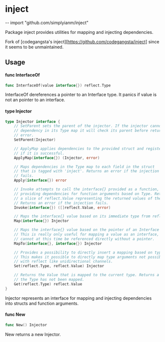 # inject
--
    import "github.com/simplyianm/inject"

Package inject provides utilities for mapping and injecting dependencies.

Fork of [codegangsta's inject][https://github.com/codegangsta/inject] since it
seems to be unmaintained.

## Usage

#### func  InterfaceOf

```go
func InterfaceOf(value interface{}) reflect.Type
```
InterfaceOf dereferences a pointer to an Interface type. It panics if value is
not an pointer to an interface.

#### type Injector

```go
type Injector interface {
	// SetParent sets the parent of the injector. If the injector cannot find a
	// dependency in its Type map it will check its parent before returning an
	// error.
	SetParent(Injector)

	// ApplyMap applies dependencies to the provided struct and registers it
	// if it is successful.
	ApplyMap(interface{}) (Injector, error)

	// Maps dependencies in the Type map to each field in the struct
	// that is tagged with 'inject'. Returns an error if the injection
	// fails.
	Apply(interface{}) error

	// Invoke attempts to call the interface{} provided as a function,
	// providing dependencies for function arguments based on Type. Returns
	// a slice of reflect.Value representing the returned values of the function.
	// Returns an error if the injection fails.
	Invoke(interface{}) ([]reflect.Value, error)

	// Maps the interface{} value based on its immediate type from reflect.TypeOf.
	Map(interface{}) Injector

	// Maps the interface{} value based on the pointer of an Interface provided.
	// This is really only useful for mapping a value as an interface, as interfaces
	// cannot at this time be referenced directly without a pointer.
	MapTo(interface{}, interface{}) Injector

	// Provides a possibility to directly insert a mapping based on type and value.
	// This makes it possible to directly map type arguments not possible to instantiate
	// with reflect like unidirectional channels.
	Set(reflect.Type, reflect.Value) Injector

	// Returns the Value that is mapped to the current type. Returns a zeroed Value if
	// the Type has not been mapped.
	Get(reflect.Type) reflect.Value
}
```

Injector represents an interface for mapping and injecting dependencies into
structs and function arguments.

#### func  New

```go
func New() Injector
```
New returns a new Injector.
